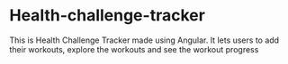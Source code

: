# Health-challenge-tracker
This is Health Challenge Tracker made using Angular. It lets users to add their workouts, explore the workouts and see the workout progress
